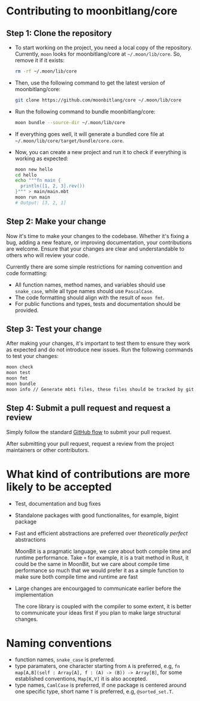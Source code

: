 # Contributing to moonbitlang/core

## Step 1: Clone the repository

- To start working on the project, you need a local copy of the repository. Currently, `moon` looks for moonbitlang/core at `~/.moon/lib/core`. So, remove it if it exists:

  ```bash
  rm -rf ~/.moon/lib/core
  ```

- Then, use the following command to get the latest version of moonbitlang/core:

  ```bash
  git clone https://github.com/moonbitlang/core ~/.moon/lib/core
  ```

- Run the following command to bundle moonbitlang/core:

  ```bash
  moon bundle --source-dir ~/.moon/lib/core
  ```

- If everything goes well, it will generate a bundled core file at `~/.moon/lib/core/target/bundle/core.core`.

- Now, you can create a new project and run it to check if everything is working as expected:

  ```bash
  moon new hello
  cd hello
  echo """fn main {
    println([1, 2, 3].rev())
  }""" > main/main.mbt
  moon run main
  # Output: [3, 2, 1]
  ```

## Step 2: Make your change

Now it's time to make your changes to the codebase. Whether it's fixing a bug, adding a new feature, or improving documentation, your contributions are welcome. Ensure that your changes are clear and understandable to others who will review your code.

Currently there are some simple restrictions for naming convention and code formatting:

- All function names, method names, and variables should use `snake_case`, while all type names should use `PascalCase`.
- The code formatting should align with the result of `moon fmt`.
- For public functions and types, tests and documentation should be provided. 


## Step 3: Test your change

After making your changes, it's important to test them to ensure they work as expected and do not introduce new issues. Run the following commands to test your changes:

  ```bash
  moon check
  moon test
  moon fmt
  moon bundle
  moon info // Generate mbti files, these files should be tracked by git
  ```

## Step 4: Submit a pull request and request a review

Simply follow the standard [GitHub flow](https://docs.github.com/en/get-started/using-github/github-flow) to submit your pull request.

After submitting your pull request, request a review from the project maintainers or other contributors.


# What kind of contributions are more likely to be accepted

- Test, documentation and bug fixes 

- Standalone packages with good functionalites, for example, bigint package

- Fast and efficient abstractions are preferred over *theoretically perfect* abstractions

   MoonBit is a pragmatic language, we care about both compile time and runtime performance. Take `+` for example, it is a trait method in Rust,
   it could be the same in MoonBit, but we care about compile time performance so much that we would prefer it as a simple function to make sure 
   both compile time and runtime are fast

- Large changes are encourgaged to communicate earlier before the implementation

   The core library is coupled with the compiler to some extent, it is better to communicate your ideas first if you 
   plan to make large structural changes.  

# Naming conventions

- function names, `snake_case` is preferred.
- type paramaters, one character starting from `A` is preferred, e.g, `fn map[A,B](self : Array[A], f : (A) -> (B)) -> Array[B]`, for some established
  conventions, `Map[K,V]` it is also accepted.
- type names, `CamlCase` is preferred, if one package is centered around one specific type, short name `T` is preferred, e.g, `@sorted_set.T`.
